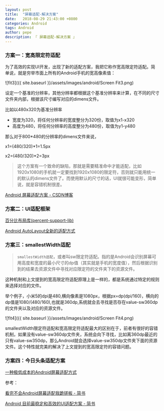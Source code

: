 ```yaml
---
layout: post
title:  "屏幕适配-解决方案"
date:   2018-08-29 21:43:00 +0800
categories: Android
tags: Android
author: pepe
description: 『 屏幕适配-解决方案 』
---
```


### **方案一：宽高限定符适配**

为了高效的实现UI开发，出现了新的适配方案，我把它称作宽高限定符适配。简单说，就是穷举市面上所有的Android手机的宽高像素值：

![fit3]({{ site.baseurl }}/assets/images/android/Screen Fit3.png)

设定一个基准的分辨率，其他分辨率都根据这个基准分辨率来计算，在不同的尺寸文件夹内部，根据该尺寸编写对应的dimens文件。

比如以480x320为基准分辨率

* 宽度为320，将任何分辨率的宽度整分为320份，取值为x1-x320
* 高度为480，将任何分辨率的高度整分为480份，取值为y1-y480

那么对于800*480的分辨率的dimens文件来说，

x1=(480/320)*1=1.5px

x2=(480/320)*2=3px

> 这个方案有一个致命的缺陷，那就是需要精准命中才能适配，比如1920x1080的手机就一定要找到1920x1080的限定符，否则就只能用统一的默认的dimens文件了。而使用默认的尺寸的话，UI就很可能变形，简单说，就是容错机制很差。

[Android 屏幕适配方案 - CSDN博客](https://blog.csdn.net/lmj623565791/article/details/45460089)

### **方案二：UI适配框架**

[百分比布局库(percent-support-lib)](https://blog.csdn.net/lmj623565791/article/details/46695347)

[Android AutoLayout全新的适配方式 ](https://blog.csdn.net/lmj623565791/article/details/49990941)


### **方案三：smallestWidth适配**

> `smallestWidth适配`，或者叫sw限定符适配。指的是Android会识别屏幕可用高度和宽度的最小尺寸的dp值（其实就是手机的宽度值），然后根据识别到的结果去资源文件中寻找对应限定符的文件夹下的资源文件。

这种机制和上文提到的宽高限定符适配原理上是一样的，都是系统通过特定的规则来选择对应的文件。

举个例子，小米5的dpi是480,横向像素是1080px，根据px=dp(dpi/160)，横向的dp值是1080/(480/160),也就是360dp,系统就会去寻找是否存在value-sw360dp的文件夹以及对应的资源文件。

![fit4]({{ site.baseurl }}/assets/images/android/Screen Fit4.png)

smallestWidth限定符适配和宽高限定符适配最大的区别在于，前者有很好的容错机制，如果没有value-sw360dp文件夹，系统会向下寻找，比如离360dp最近的只有value-sw350dp，那么Android就会选择value-sw350dp文件夹下面的资源文件。这个特性就完美的解决了上文提到的宽高限定符的容错问题。


### **方案四：今日头条适配方案**

[一种极低成本的Android屏幕适配方式](https://mp.weixin.qq.com/s?__biz=MzI1MzYzMjE0MQ==&mid=2247484502&idx=2&sn=a60ea223de4171dd2022bc2c71e09351&scene=21#wechat_redirect)








参考：

[看完不会Android屏幕适配我跪搓板 - 简书](https://www.jianshu.com/p/5678f23faed3)

[Android 目前最稳定和高效的UI适配方案 - 简书](https://www.jianshu.com/p/a4b8e4c5d9b0)



